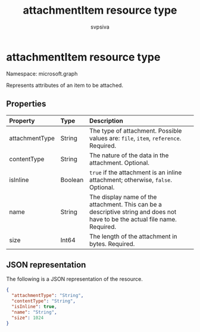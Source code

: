 ﻿---
title: "attachmentItem resource type"
description: "Represents attributes of an item to be attached."
localization_priority: Normal
author: "svpsiva"
ms.prod: "outlook"
doc_type: "resourcePageType"
---

# attachmentItem resource type

Namespace: microsoft.graph

Represents attributes of an item to be attached.

## Properties

| Property       | Type    | Description                                                                                                                  |
| :------------- | :------ | :--------------------------------------------------------------------------------------------------------------------------- |
| attachmentType | String  | The type of attachment. Possible values are: `file`, `item`, `reference`. Required.                                          |
| contentType    | String  | The nature of the data in the attachment. Optional.                                                                          |
| isInline       | Boolean | `true` if the attachment is an inline attachment; otherwise, `false`. Optional.                                              |
| name           | String  | The display name of the attachment. This can be a descriptive string and does not have to be the actual file name. Required. |
| size           | Int64   | The length of the attachment in bytes. Required.                                                                             |

## JSON representation

The following is a JSON representation of the resource.

<!-- {
  "blockType": "resource",
  "optionalProperties": [
    "contentType",
    "isInline"
  ],
  "@odata.type": "microsoft.graph.attachmentItem",
  "baseType": null
}-->

```json
{
  "attachmentType": "String",
  "contentType": "String",
  "isInline": true,
  "name": "String",
  "size": 1024
}
```

<!-- uuid: 16cd6b66-4b1a-43a1-adaf-3a886856ed98
2019-02-04 14:57:30 UTC -->

<!-- {
  "type": "#page.annotation",
  "description": "attachmentItem resource",
  "keywords": "",
  "section": "documentation",
  "tocPath": ""
}-->
